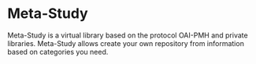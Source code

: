 # Meta-Study
Meta-Study is a virtual library based on the protocol OAI-PMH and private libraries. Meta-Study allows create your own repository from information based on categories you need.
